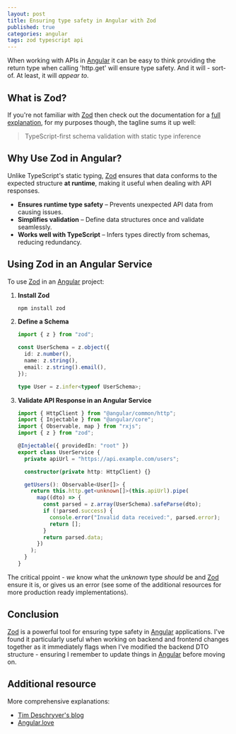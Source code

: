 ```yaml
---
layout: post
title: Ensuring type safety in Angular with Zod
published: true
categories: angular
tags: zod typescript api
---
```


When working with APIs in [Angular](https://angular.dev/) it can be easy to think providing the return type when calling 'http.get' will ensure type safety. And it will - sort-of. At least, it will _appear to_.

<!--more-->

## What is Zod?

If you're not familiar with [Zod](https://github.com/colinhacks/zod) then check out the documentation for a [full explanation](https://zod.dev/), for my purposes though, the tagline sums it up well:

> TypeScript-first schema validation with static type inference

## Why Use Zod in Angular?

Unlike TypeScript's static typing, [Zod](https://github.com/colinhacks/zod) ensures that data conforms to the expected structure **at runtime**, making it useful when dealing with API responses.

- **Ensures runtime type safety** – Prevents unexpected API data from causing issues.
- **Simplifies validation** – Define data structures once and validate seamlessly.
- **Works well with TypeScript** – Infers types directly from schemas, reducing redundancy.

## Using Zod in an Angular Service

To use [Zod](https://github.com/colinhacks/zod) in an [Angular](https://angular.dev/) project:

1. **Install Zod**

   ```sh
   npm install zod
   ```

2. **Define a Schema**

   ```typescript
   import { z } from "zod";

   const UserSchema = z.object({
     id: z.number(),
     name: z.string(),
     email: z.string().email(),
   });

   type User = z.infer<typeof UserSchema>;
   ```

3. **Validate API Response in an Angular Service**

   ```typescript
   import { HttpClient } from "@angular/common/http";
   import { Injectable } from "@angular/core";
   import { Observable, map } from "rxjs";
   import { z } from "zod";

   @Injectable({ providedIn: "root" })
   export class UserService {
     private apiUrl = "https://api.example.com/users";

     constructor(private http: HttpClient) {}

     getUsers(): Observable<User[]> {
       return this.http.get<unknown[]>(this.apiUrl).pipe(
         map((dto) => {
           const parsed = z.array(UserSchema).safeParse(dto);
           if (!parsed.success) {
             console.error("Invalid data received:", parsed.error);
             return [];
           }
           return parsed.data;
         })
       );
     }
   }
   ```

The critical ppoint - _we_ know what the _unknown_ type _should_ be and [Zod](https://github.com/colinhacks/zod) ensure it is, or gives us an error (see some of the additional resources for more production ready implementations).

## Conclusion

[Zod](https://github.com/colinhacks/zod) is a powerful tool for ensuring type safety in [Angular](https://angular.dev/) applications. I've found it particularly useful when working on backend and frontend changes together as it immediately flags when I've modified the backend DTO structure - ensuring I remember to update things in [Angular](https://angular.dev/) before moving on.

## Additional resource

More comprehensive explanations:

- [Tim Deschryver's blog](https://timdeschryver.dev/blog/why-we-should-verify-http-response-bodies-and-why-we-should-use-zod-for-this)
- [Angular.love](https://angular.love/parsing-and-mapping-api-response-using-zod-js)
